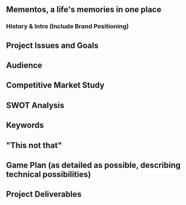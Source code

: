 ## Mementos, a life's memories in one place

### History & Intro (Include Brand Positioning)

## Project Issues and Goals

## Audience

## Competitive Market Study

## SWOT Analysis

## Keywords

## "This not that"

## Game Plan (as detailed as possible, describing technical possibilities)

## Project Deliverables
